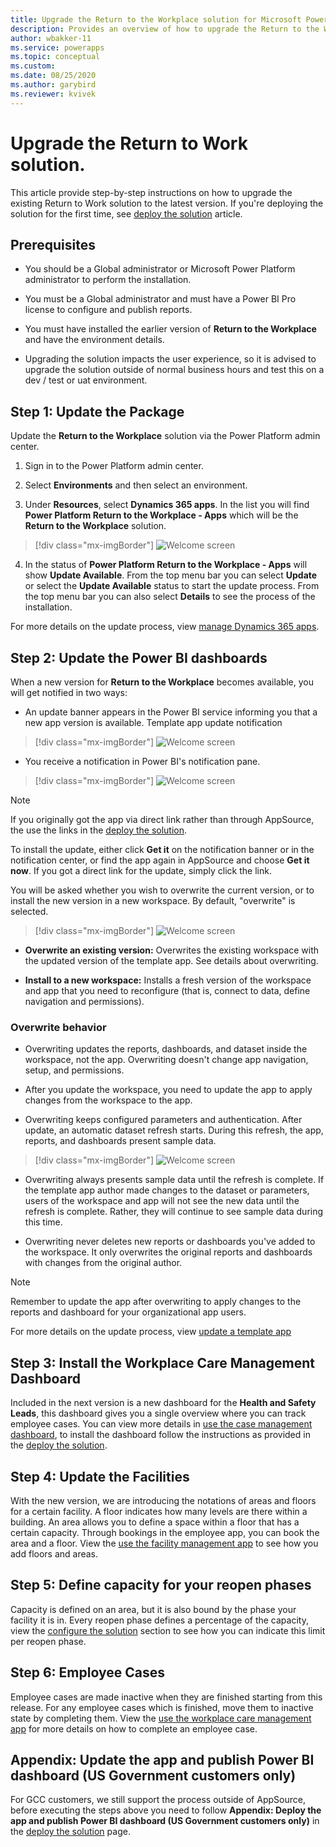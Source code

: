 ```yaml
---
title: Upgrade the Return to the Workplace solution for Microsoft Power Platform | Microsoft Docs
description: Provides an overview of how to upgrade the Return to the Workplace solution.
author: wbakker-11
ms.service: powerapps
ms.topic: conceptual
ms.custom: 
ms.date: 08/25/2020
ms.author: garybird
ms.reviewer: kvivek
---
```

# Upgrade the Return to Work solution.

This article provide step-by-step instructions on how to upgrade the existing Return to Work solution to the latest version. If you're deploying the solution for the first time, see [deploy the solution](deploy.md) article.

## Prerequisites

- You should be a Global administrator or Microsoft Power Platform administrator to perform the installation.

- You must be a Global administrator and must have a Power BI Pro license to configure and publish reports.

- You must have installed the earlier version of **Return to the Workplace** and have the environment details. 

- Upgrading the solution impacts the user experience, so it is advised to upgrade the solution outside of normal business hours and test this on a dev / test or uat environment. 

## Step 1: Update the Package

Update the **Return to the Workplace** solution via the Power Platform admin center. 

  1. Sign in to the Power Platform admin center.

  2. Select **Environments** and then select an environment.

  3. Under **Resources**, select **Dynamics 365 apps**. In the list you will find **Power Platform Return to the Workplace - Apps** which will be the **Return to the Workplace** solution.

> [!div class="mx-imgBorder"]
> ![Welcome screen](media/app-management-environment-view.png "Applications within the Admin Center")

  4. In the status of **Power Platform Return to the Workplace - Apps** will show **Update Available**. From the top menu bar you can select **Update** or select the **Update Available** status to start the update process. From the top menu bar you can also select **Details** to see the process of the installation.
  
For more details on the update process, view [manage Dynamics 365 apps](https://docs.microsoft.com/en-us/power-platform/admin/manage-apps).

## Step 2: Update the Power BI dashboards

When a new version for **Return to the Workplace** becomes available, you will get notified in two ways:

  - An update banner appears in the Power BI service informing you that a new app version is available. Template app update notification

> [!div class="mx-imgBorder"]
> ![Welcome screen](media/power-bi-new-app-version-notification-banner.png "Power BI Banner")

  - You receive a notification in Power BI's notification pane.

> [!div class="mx-imgBorder"]
> ![Welcome screen](media/power-bi-new-app-version-notification-pane.png "Power BI Notification Pane")

> [!NOTE]
> If you originally got the app via direct link rather than through AppSource, the use the links in the [deploy the solution](deploy.md).

To install the update, either click **Get it** on the notification banner or in the notification center, or find the app again in AppSource and choose **Get it now**. If you got a direct link for the update, simply click the link.

You will be asked whether you wish to overwrite the current version, or to install the new version in a new workspace. By default, "overwrite" is selected.

> [!div class="mx-imgBorder"]
> ![Welcome screen](media/power-bi-update-app-overwrite.png "Update App overwrite")

  - **Overwrite an existing version:** Overwrites the existing workspace with the updated version of the template app. See details about overwriting.

  - **Install to a new workspace:** Installs a fresh version of the workspace and app that you need to reconfigure (that is, connect to data, define navigation and permissions).

### Overwrite behavior
  - Overwriting updates the reports, dashboards, and dataset inside the workspace, not the app. Overwriting doesn't change app navigation, setup, and permissions.

  - After you update the workspace, you need to update the app to apply changes from the workspace to the app.

  - Overwriting keeps configured parameters and authentication. After update, an automatic dataset refresh starts. During this refresh, the app, reports, and dashboards present sample data.

> [!div class="mx-imgBorder"]
> ![Welcome screen](media/power-bi-sample-data.png "Sample Data")

  - Overwriting always presents sample data until the refresh is complete. If the template app author made changes to the dataset or parameters, users of the workspace and app will not see the new data until the refresh is complete. Rather, they will continue to see sample data during this time.

  - Overwriting never deletes new reports or dashboards you've added to the workspace. It only overwrites the original reports and dashboards with changes from the original author.

> [!NOTE]
> Remember to update the app after overwriting to apply changes to the reports and dashboard for your organizational app users.

For more details on the update process, view [update a template app](https://docs.microsoft.com/en-us/power-bi/connect-data/service-template-apps-install-distribute#update-a-template-app)

## Step 3: Install the Workplace Care Management Dashboard

Included in the next version is a new dashboard for the **Health and Safety Leads**, this dashboard gives you a single overview where you can track employee cases. You can view more details in [use the case management dashboard](dashboard-case-management.md), to install the dashboard follow the instructions as provided in the [deploy the solution](deploy.md#step-3-configure-and-publish-power-bi-dashboards).

## Step 4: Update the Facilities

With the new version, we are introducing the notations of areas and floors for a certain facility. A floor indicates how many levels are there within a building. An area allows you to define a space within a floor that has a certain capacity. Through bookings in the employee app, you can book the area and a floor. View the [use the facility management app](app-for-facility-managers.md#manage-and-monitor-facilities) to see how you add floors and areas.

## Step 5: Define capacity for your reopen phases

Capacity is defined on an area, but it is also bound by the phase your facility it is in. Every reopen phase defines a percentage of the capacity, view the [configure the solution](configure.md) section to see how you can indicate this limit per reopen phase.

## Step 6: Employee Cases

Employee cases are made inactive when they are finished starting from this release. For any employee cases which is finished, move them to inactive state by completing them. View the [use the workplace care management app](app-for-health-and-safety-lead.md#manage-employee-cases) for more details on how to complete an employee case.

## Appendix: Update the app and publish Power BI dashboard (US Government customers only)

For GCC customers, we still support the process outside of AppSource, before executing the steps above you need to follow **Appendix: Deploy the app and publish Power BI dashboard (US Government customers only)** in the [deploy the solution](deploy.md) page.
